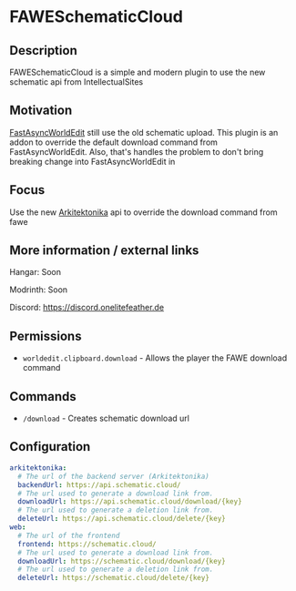 # FAWESchematicCloud

## Description
FAWESchematicCloud is a simple and modern plugin to use the new schematic api from IntellectualSites

## Motivation
[FastAsyncWorldEdit](https://github.com/IntellectualSites/FastAsyncWorldEdit) still use the old schematic upload. 
This plugin is an addon to override the default download command from FastAsyncWorldEdit.
Also, that's handles the problem to don't bring breaking change into FastAsyncWorldEdit in

## Focus
Use the new [Arkitektonika](https://github.com/IntellectualSites/Arkitektonika) api to override the download command from fawe

## More information / external links

Hangar: Soon

Modrinth: Soon

Discord: https://discord.onelitefeather.de

## Permissions
- `worldedit.clipboard.download` - Allows the player  the FAWE download command

## Commands
- `/download` - Creates schematic download url

## Configuration
```yaml
arkitektonika:
  # The url of the backend server (Arkitektonika)
  backendUrl: https://api.schematic.cloud/
  # The url used to generate a download link from.
  downloadUrl: https://api.schematic.cloud/download/{key}
  # The url used to generate a deletion link from.
  deleteUrl: https://api.schematic.cloud/delete/{key}
web:
  # The url of the frontend
  frontend: https://schematic.cloud/
  # The url used to generate a download link from.
  downloadUrl: https://schematic.cloud/download/{key}
  # The url used to generate a deletion link from.
  deleteUrl: https://schematic.cloud/delete/{key}

```